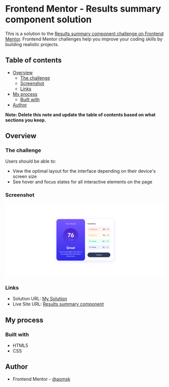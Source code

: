 # Frontend Mentor - Results summary component solution

This is a solution to the [Results summary component challenge on Frontend Mentor](https://www.frontendmentor.io/challenges/results-summary-component-CE_K6s0maV). Frontend Mentor challenges help you improve your coding skills by building realistic projects.

## Table of contents

- [Overview](#overview)
  - [The challenge](#the-challenge)
  - [Screenshot](#screenshot)
  - [Links](#links)
- [My process](#my-process)
  - [Built with](#built-with)
- [Author](#author)

**Note: Delete this note and update the table of contents based on what sections you keep.**

## Overview

### The challenge

Users should be able to:

- View the optimal layout for the interface depending on their device's screen size
- See hover and focus states for all interactive elements on the page

### Screenshot

![results-summary-screenshot](https://github.com/aomsk/results-summary-component/blob/main/assets/results-summary-screenshot.png?raw=true)

### Links

- Solution URL: [My Solution]()
- Live Site URL: [Results summary component]()

## My process

### Built with

- HTML5
- CSS

## Author

- Frontend Mentor - [@aomsk](https://www.frontendmentor.io/profile/aomsk)
